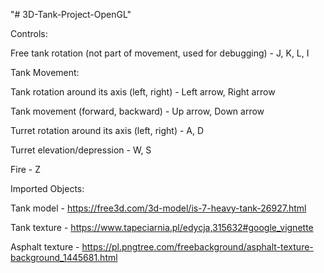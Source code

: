 "# 3D-Tank-Project-OpenGL" 

Controls:

Free tank rotation (not part of movement, used for debugging) - J, K, L, I

Tank Movement:

Tank rotation around its axis (left, right) - Left arrow, Right arrow

Tank movement (forward, backward) - Up arrow, Down arrow

Turret rotation around its axis (left, right) - A, D

Turret elevation/depression - W, S

Fire - Z

Imported Objects:

Tank model  - https://free3d.com/3d-model/is-7-heavy-tank-26927.html

Tank texture  - https://www.tapeciarnia.pl/edycja,315632#google_vignette

Asphalt texture - https://pl.pngtree.com/freebackground/asphalt-texture-background_1445681.html
